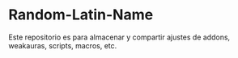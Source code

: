 # Random-Latin-Name
Este repositorio es para almacenar y compartir ajustes de addons, weakauras, scripts, macros, etc.

